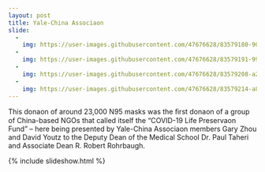 ```yaml
---
layout: post
title: Yale-China Associaon
slide:
  -
    img: https://user-images.githubusercontent.com/47676628/83579180-90720600-a506-11ea-874f-6415e9fd3eca.jpg
  -
    img: https://user-images.githubusercontent.com/47676628/83579191-9962d780-a506-11ea-8a11-0d6a12845b43.jpg
  -
    img: https://user-images.githubusercontent.com/47676628/83579208-a253a900-a506-11ea-95bd-078ab6d702fa.jpg
  -
    img: https://user-images.githubusercontent.com/47676628/83579214-a8498a00-a506-11ea-9540-64b6521a6ab1.jpg
---
```


This donaon of around 23,000 N95 masks was the ﬁrst donaon of a group of China-based NGOs that called itself the “COVID-19 Life Preservaon Fund” – here being presented by Yale-China Associaon members Gary Zhou and David Youtz to the Deputy Dean of the Medical School Dr. Paul Taheri and Associate Dean R. Robert Rohrbaugh.

{% include slideshow.html %}

